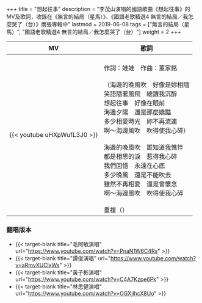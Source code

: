 +++
title = "想起往事"
description = "李茂山演唱的國語歌曲《想起往事》的MV及歌詞，收錄在《無言的結局（星馬）》、《國語老歌精選4 無言的結局／我怎麼哭了（台）》兩張專輯中"
lastmod = 2019-06-08
tags = ["無言的結局（星馬）", "國語老歌精選4 無言的結局／我怎麼哭了（台）"]
weight = 2
+++

MV  | 歌詞  
--------------|-------
{{< youtube uHXpWufL3J0 >}}|<br/>作詞：娃娃　作曲：董家銘<br/><br/>（海邊的晚風吹　好像是妳相隨<br/>笑語隨著風飛　總讓我沉醉<br/>想起往事　好像在眼前<br/>海邊夕陽　還是那麼嬌豔<br/>多少相愛時光　妳不再流連<br/>啊～海邊風吹　吹得使我心碎）<br/><br/>海邊的晚風吹　誰知道我憔悴<br/>都是相思的淚　惹得我心碎<br/>我們回憶　永遠在心底<br/>多少晚風　還是不能吹去<br/>雖然不再相愛　還是會懷念<br/>啊～海邊風吹　吹得使我心碎<br/><br/>重複（）  

### 翻唱版本

* {{< target-blank title="毛阿敏演唱" url="https://www.youtube.com/watch?v=PnaN1W6C4Rs" >}}
* {{< target-blank title="譚俊演唱" url="https://www.youtube.com/watch?v=aRmvXUClxWs" >}}
* {{< target-blank title="黃子彬演唱" url="https://www.youtube.com/watch?v=C4A7Kzpe6Pk" >}}
* {{< target-blank title="林思健演唱" url="https://www.youtube.com/watch?v=OGXjlhcX8Uo" >}}